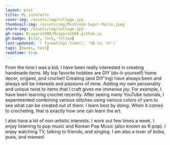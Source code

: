 ```yaml
---
layout: post
title: My interests
cover-img: /assets/img/collage.jpg
thumbnail-img: /assets/img/Mushroom-Super-Mario.jpeg
share-img: /assets/img/collage.jpg
gh-repo: Niagara1000/Niagara1000.github.io
gh-badge: [star, fork, follow]
last-updated: `r format(Sys.time(), '%B %d, %Y')`
tags: [books, test]
readtime: true
---
```



From the time I was a kid, I have been really interested in creating handmade items. My top favorite hobbies are DIY (do-it-yourself) home decor, origami, and crochet! Creating (and DIY'ing) have always been and always will be interests and passions of mine. Adding my own personality and unique twist to items that I craft gives me immense joy. For example, I have been learning crochet recently. After seeing many YouTube tutorials, I experimented combining various stitches using various colors of yarn to see what can be created out of them. I learn best by doing. When it comes to crocheting, that is exactly how one can learn the art. 

I also have a lot of non-artistic interests. I work out few times a week. I enjoy listening to pop music and Korean Pop Music (also known as K-pop). I enjoy watching TV, talking to friends, and singing. I am also a lover of boba, puns, and memes! 
